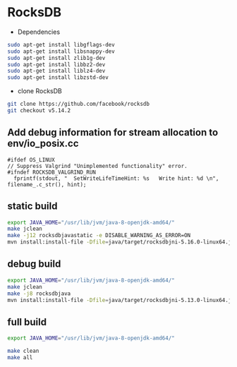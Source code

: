 ﻿
# RocksDB 
- Dependencies

```bash
sudo apt-get install libgflags-dev
sudo apt-get install libsnappy-dev
sudo apt-get install zlib1g-dev
sudo apt-get install libbz2-dev
sudo apt-get install liblz4-dev
sudo apt-get install libzstd-dev
```
- clone RocksDB

```bash
git clone https://github.com/facebook/rocksdb
git checkout v5.14.2
```

## Add debug information for stream allocation to env/io_posix.cc
```
#ifdef OS_LINUX
// Suppress Valgrind "Unimplemented functionality" error.
#ifndef ROCKSDB_VALGRIND_RUN
  fprintf(stdout, "  SetWriteLifeTimeHint: %s   Write hint: %d \n", filename_.c_str(), hint);
```

## static build 
```bash
export JAVA_HOME="/usr/lib/jvm/java-8-openjdk-amd64/"
make jclean
make -j12 rocksdbjavastatic -e DISABLE_WARNING_AS_ERROR=ON
mvn install:install-file -Dfile=java/target/rocksdbjni-5.16.0-linux64.jar -Dversion=5.16.0 -DgroupId=org.rocksdb -DartifactId=rocksdbjni -Dpackaging=jar
```

## debug build
```bash
export JAVA_HOME="/usr/lib/jvm/java-8-openjdk-amd64/"
make jclean
make -j8 rocksdbjava
mvn install:install-file -Dfile=java/target/rocksdbjni-5.13.0-linux64.jar -Dversion=5.13.0 -DgroupId=org.rocksdb -DartifactId=rocksdbjni -Dpackaging=jar
```

## full build
```bash
export JAVA_HOME="/usr/lib/jvm/java-8-openjdk-amd64/"

make clean
make all
```